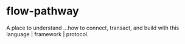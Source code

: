 # flow-pathway
A place to understand ...how to connect, transact, and build with this language | framework | protocol.
